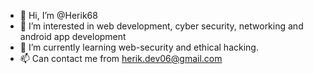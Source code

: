 - 👋 Hi, I’m @Herik68
- 👀 I’m interested in web development, cyber security, networking and android app development
- 🌱 I’m currently learning web-security and ethical hacking.
- 📫 Can contact me from herik.dev06@gmail.com

<!---
Herik68/Herik68 is a ✨ special ✨ repository because its `README.md` (this file) appears on your GitHub profile.
You can click the Preview link to take a look at your changes.
--->
